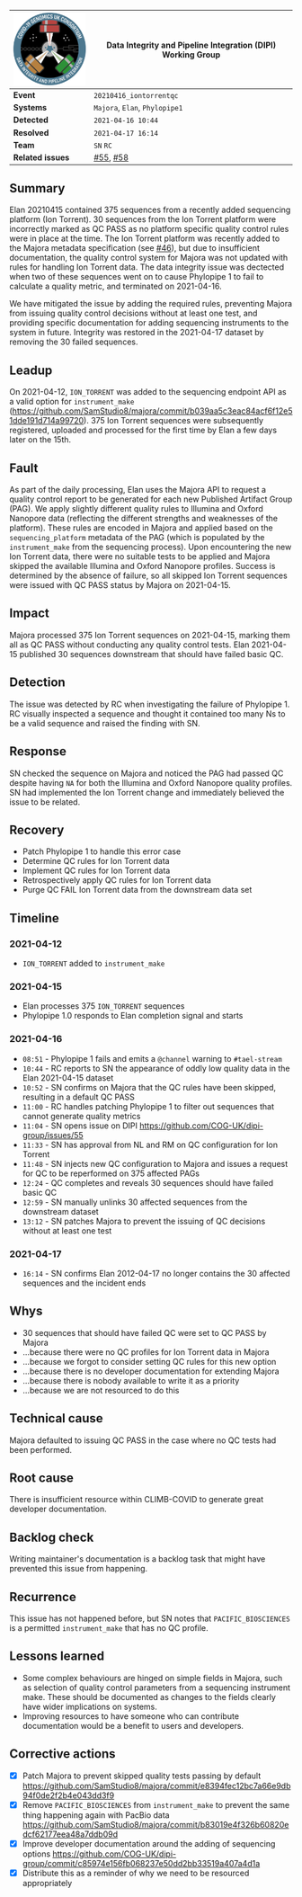 | <img src="/assets/dipi.png" alt="DIPI Badge" width="150">      | Data Integrity and Pipeline Integration (DIPI) Working Group |
| -------------- | ----------------- |
| **Event**      | `20210416_iontorrentqc`  |
| **Systems**    | `Majora`, `Elan`, `Phylopipe1` |
| **Detected**   | `2021-04-16 10:44`|
| **Resolved**   | `2021-04-17 16:14`|
| **Team**       | `SN` `RC`         |
| **Related issues** | [#55](https://github.com/COG-UK/dipi-group/issues/55), [#58](https://github.com/COG-UK/dipi-group/issues/58)  |

## Summary

Elan 20210415 contained 375 sequences from a recently added sequencing platform (Ion Torrent).
30 sequences from the Ion Torrent platform were incorrectly marked as QC PASS as no platform specific quality control rules were in place at the time.
The Ion Torrent platform was recently added to the Majora metadata specification (see [#46](https://github.com/COG-UK/dipi-group/issues/46)), but due to insufficient documentation, the quality control system for Majora was not updated with rules for handling Ion Torrent data.
The data integrity issue was dectected when two of these sequences went on to cause Phylopipe 1 to fail to calculate a quality metric, and terminated on 2021-04-16.

We have mitigated the issue by adding the required rules, preventing Majora from issuing quality control decisions without at least one test, and providing specific documentation for adding sequencing instruments to the system in future.
Integrity was restored in the 2021-04-17 dataset by removing the 30 failed sequences.

## Leadup

On 2021-04-12, `ION_TORRENT` was added to the sequencing endpoint API as a valid option for `instrument_make` (https://github.com/SamStudio8/majora/commit/b039aa5c3eac84acf6f12e51dde191d714a99720).
375 Ion Torrent sequences were subsequently registered, uploaded and processed for the first time by Elan a few days later on the 15th.

## Fault

As part of the daily processing, Elan uses the Majora API to request a quality control report to be generated for each new Published Artifact Group (PAG).
We apply slightly different quality rules to Illumina and Oxford Nanopore data (reflecting the different strengths and weaknesses of the platform).
These rules are encoded in Majora and applied based on the `sequencing_platform` metadata of the PAG (which is populated by the `instrument_make` from the sequencing process).
Upon encountering the new Ion Torrent data, there were no suitable tests to be applied and Majora skipped the available Illumina and Oxford Nanopore profiles.
Success is determined by the absence of failure, so all skipped Ion Torrent sequences were issued with QC PASS status by Majora on 2021-04-15.

## Impact

Majora processed 375 Ion Torrent sequences on 2021-04-15, marking them all as QC PASS without conducting any quality control tests.
Elan 2021-04-15 published 30 sequences downstream that should have failed basic QC.

## Detection

The issue was detected by RC when investigating the failure of Phylopipe 1. RC visually inspected a sequence and thought it contained too many Ns to be a valid sequence and raised the finding with SN.

## Response

SN checked the sequence on Majora and noticed the PAG had passed QC despite having `NA` for both the Illumina and Oxford Nanopore quality profiles.
SN had implemented the Ion Torrent change and immediately believed the issue to be related.

## Recovery

* Patch Phylopipe 1 to handle this error case
* Determine QC rules for Ion Torrent data
* Implement QC rules for Ion Torrent data
* Retrospectively apply QC rules for Ion Torrent data
* Purge QC FAIL Ion Torrent data from the downstream data set

## Timeline

### 2021-04-12
* `ION_TORRENT` added to `instrument_make`

### 2021-04-15
* Elan processes 375 `ION_TORRENT` sequences
* Phylopipe 1.0 responds to Elan completion signal and starts

### 2021-04-16
* `08:51` - Phylopipe 1 fails and emits a `@channel` warning to `#tael-stream`
* `10:44` - RC reports to SN the appearance of oddly low quality data in the Elan 2021-04-15 dataset
* `10:52` - SN confirms on Majora that the QC rules have been skipped, resulting in a default QC PASS
* `11:00` - RC handles patching Phylopipe 1 to filter out sequences that cannot generate quality metrics
* `11:04` - SN opens issue on DIPI https://github.com/COG-UK/dipi-group/issues/55
* `11:33` - SN has approval from NL and RM on QC configuration for Ion Torrent
* `11:48` - SN injects new QC configuration to Majora and issues a request for QC to be reperformed on 375 affected PAGs
* `12:24` - QC completes and reveals 30 sequences should have failed basic QC
* `12:59` - SN manually unlinks 30 affected sequences from the downstream dataset
* `13:12` - SN patches Majora to prevent the issuing of QC decisions without at least one test

### 2021-04-17
* `16:14` - SN confirms Elan 2012-04-17 no longer contains the 30 affected sequences and the incident ends


## Whys

* 30 sequences that should have failed QC were set to QC PASS by Majora
* ...because there were no QC profiles for Ion Torrent data in Majora
* ...because we forgot to consider setting QC rules for this new option
* ...because there is no developer documentation for extending Majora
* ...because there is nobody available to write it as a priority
* ...because we are not resourced to do this

## Technical cause

Majora defaulted to issuing QC PASS in the case where no QC tests had been performed.

## Root cause

There is insufficient resource within CLIMB-COVID to generate great developer documentation.

## Backlog check

Writing maintainer's documentation is a backlog task that might have prevented this issue from happening.

## Recurrence

This issue has not happened before, but SN notes that `PACIFIC_BIOSCIENCES` is a permitted `instrument_make` that has no QC profile.

## Lessons learned

* Some complex behaviours are hinged on simple fields in Majora, such as selection of quality control parameters from a sequencing instrument make. These should be documented as changes to the fields clearly have wider implications on systems.
* Improving resources to have someone who can contribute documentation would be a benefit to users and developers.

## Corrective actions

* [x] Patch Majora to prevent skipped quality tests passing by default https://github.com/SamStudio8/majora/commit/e8394fec12bc7a66e9db94f0de2f2b4e043dd3f9
* [x] Remove `PACIFIC_BIOSCIENCES` from `instrument_make` to prevent the same thing happening again with PacBio data https://github.com/SamStudio8/majora/commit/b83019e4f326b60820edcf62177eea48a7ddb09d
* [x] Improve developer documentation around the adding of sequencing options https://github.com/COG-UK/dipi-group/commit/c85974e156fb068237e50dd2bb33519a407a4d1a
* [x] Distribute this as a reminder of why we need to be resourced appropriately
